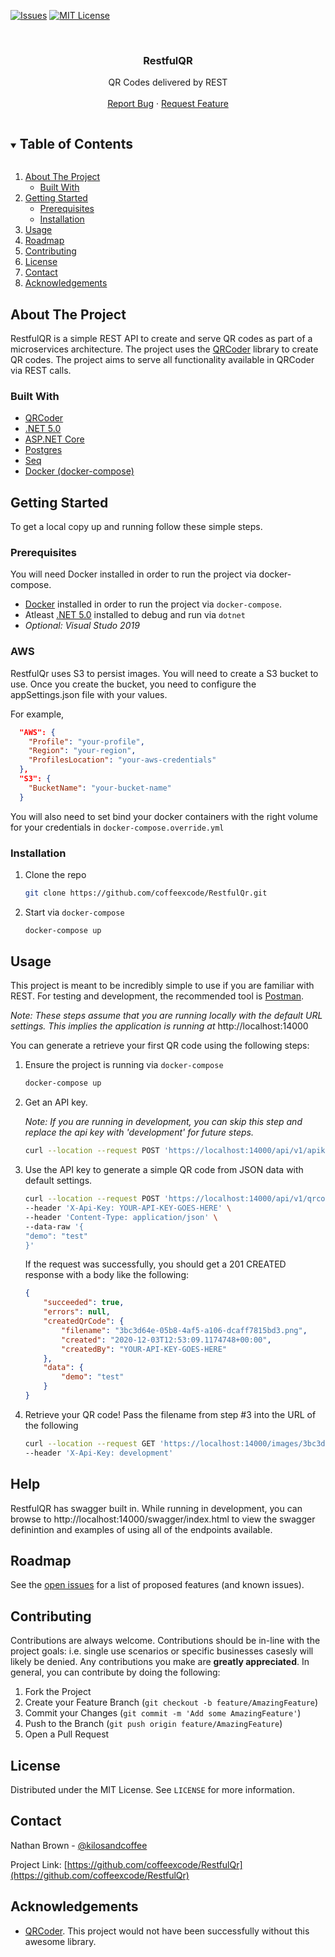 <!-- PROJECT SHIELDS -->
[![Issues][issues-shield]][issues-url]
[![MIT License][license-shield]][license-url]


<!-- PROJECT LOGO -->
<br />
<p align="center">
  <h3 align="center">RestfulQR</h3>

  <p align="center">
    QR Codes delivered by REST
    <br />
    <br />
    <a href="https://github.com/coffeexcode/RestfulQr/issues">Report Bug</a>
    ·
    <a href="https://github.com/coffeexcode/RestfulQr/issues">Request Feature</a>
  </p>
</p>



<!-- TABLE OF CONTENTS -->
<details open="open">
  <summary><h2 style="display: inline-block">Table of Contents</h2></summary>
  <ol>
    <li>
      <a href="#about-the-project">About The Project</a>
      <ul>
        <li><a href="#built-with">Built With</a></li>
      </ul>
    </li>
    <li>
      <a href="#getting-started">Getting Started</a>
      <ul>
        <li><a href="#prerequisites">Prerequisites</a></li>
        <li><a href="#installation">Installation</a></li>
      </ul>
    </li>
    <li><a href="#usage">Usage</a></li>
    <li><a href="#roadmap">Roadmap</a></li>
    <li><a href="#contributing">Contributing</a></li>
    <li><a href="#license">License</a></li>
    <li><a href="#contact">Contact</a></li>
    <li><a href="#acknowledgements">Acknowledgements</a></li>
  </ol>
</details>




<!-- ABOUT THE PROJECT -->
## About The Project
RestfulQR is a simple REST API to create and serve QR codes as part of a microservices architecture. The project uses
the [QRCoder](https://github.com/codebude/QRCoder) library to create QR codes. The project aims to serve all functionality
available in QRCoder via REST calls. 


### Built With

* [QRCoder](https://github.com/codebude/QRCoder)
* [.NET 5.0](https://dotnet.microsoft.com/download/dotnet/5.0)
* [ASP.NET Core](https://docs.microsoft.com/en-us/aspnet/core/?view=aspnetcore-5.0)
* [Postgres](https://www.postgresql.org/)
* [Seq](https://datalust.co/seq)
* [Docker (docker-compose)](https://docs.docker.com/compose/)



<!-- GETTING STARTED -->
## Getting Started

To get a local copy up and running follow these simple steps.

### Prerequisites

You will need Docker installed in order to run the project via docker-compose.
* [Docker](https://docs.docker.com/get-docker/) installed in order to run the project via `docker-compose`.
* Atleast [.NET 5.0](https://dotnet.microsoft.com/download/dotnet/5.0) installed to debug and run via `dotnet`
* _Optional: Visual Studo 2019_

### AWS
RestfulQr uses S3 to persist images. You will need to create a S3 bucket to use. Once you create the bucket, you need to configure the
appSettings.json file with your values.

For example,
```json
  "AWS": {
    "Profile": "your-profile",
    "Region": "your-region",
    "ProfilesLocation": "your-aws-credentials"
  },
  "S3": {
    "BucketName": "your-bucket-name"
  }
```

You will also need to set bind your docker containers with the right volume for your credentials in `docker-compose.override.yml`
### Installation

1. Clone the repo
   ```sh
   git clone https://github.com/coffeexcode/RestfulQr.git
   ```
2. Start via `docker-compose`
   ```sh
   docker-compose up
   ```

<!-- USAGE EXAMPLES -->
## Usage

This project is meant to be incredibly simple to use if you are familiar with REST. For testing and development, the
recommended tool is [Postman](https://www.postman.com/). 

_Note: These steps assume that you are running locally with the default URL settings. This implies the application is running at_ http://localhost:14000


You can generate a retrieve your first QR code using the following steps:

1. Ensure the project is running via `docker-compose`
    ```sh
    docker-compose up
    ```
2. Get an API key.

     _Note: If you are running in development, you can skip this step and replace the api key with 'development' for future steps._

    ```sh
    curl --location --request POST 'https://localhost:14000/api/v1/apikey'
    ```
3. Use the API key to generate a simple QR code from JSON data with default settings.
    ```sh
    curl --location --request POST 'https://localhost:14000/api/v1/qrcode/json' \
    --header 'X-Api-Key: YOUR-API-KEY-GOES-HERE' \
    --header 'Content-Type: application/json' \
    --data-raw '{
    "demo": "test"
    }'
    ```

    If the request was successfully, you should get a 201 CREATED response with a body like the following:
    ```json
    {
        "succeeded": true,
        "errors": null,
        "createdQrCode": {
            "filename": "3bc3d64e-05b8-4af5-a106-dcaff7815bd3.png",
            "created": "2020-12-03T12:53:09.1174748+00:00",
            "createdBy": "YOUR-API-KEY-GOES-HERE"
        },
        "data": {
            "demo": "test"
        }
    }
    ```
4. Retrieve your QR code! Pass the filename from step #3 into the URL of the following
    ```sh
    curl --location --request GET 'https://localhost:14000/images/3bc3d64e-05b8-4af5-a106-dcaff7815bd3.png' \
    --header 'X-Api-Key: development'
    ```

## Help
RestfulQR has swagger built in. While running in development, you can browse to http://localhost:14000/swagger/index.html to view 
the swagger definintion and examples of using all of the endpoints available.

<!-- ROADMAP -->
## Roadmap

See the [open issues](https://github.com/coffeexcode/RestfulQr/issues) for a list of proposed features (and known issues).



<!-- CONTRIBUTING -->
## Contributing

Contributions are always welcome. Contributions should be in-line with the project goals: i.e. single use scenarios or specific businesses casesly will likely be denied. Any contributions you make are **greatly appreciated**. In general, you can contribute by doing the following:

1. Fork the Project
2. Create your Feature Branch (`git checkout -b feature/AmazingFeature`)
3. Commit your Changes (`git commit -m 'Add some AmazingFeature'`)
4. Push to the Branch (`git push origin feature/AmazingFeature`)
5. Open a Pull Request



<!-- LICENSE -->
## License

Distributed under the MIT License. See `LICENSE` for more information.



<!-- CONTACT -->
## Contact

Nathan Brown - [@kilosandcoffee](https://twitter.com/kilosandcoffee)

Project Link: [https://github.com/coffeexcode/RestfulQr](https://github.com/coffeexcode/RestfulQr)



<!-- ACKNOWLEDGEMENTS -->
## Acknowledgements

* [QRCoder](https://github.com/codebude/QRCoder). This project would not have been successfully without this awesome library.




<!-- MARKDOWN LINKS & IMAGES -->
<!-- https://www.markdownguide.org/basic-syntax/#reference-style-links -->
[issues-shield]: https://img.shields.io/github/issues/coffeexcode/RestfulQr.svg?style=plastic
[issues-url]: https://github.com/coffeexcode/RestfulQr/issues
[license-shield]: https://img.shields.io/github/license/coffeexcode/RestfulQr.svg?style=plastic
[license-url]: https://github.com/coffeexcode/RestfulQr/blob/main/LICENSE
